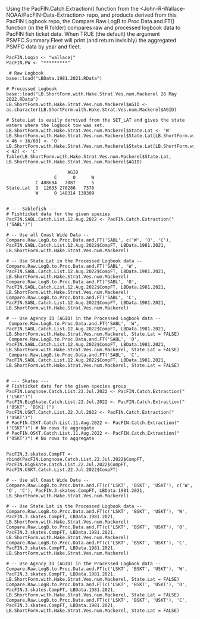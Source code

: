 Using the PacFIN.Catch.Extraction() function from the <John-R-Wallace-NOAA/PacFIN-Data-Extraction> repo, and products derived from this PacFIN Logbook repo, the Compare.Raw.LogB.to.Proc.Data.and.FT() function (in the R folder) compares raw and processed logbook data to PacFIN fish ticket data. When TRUE (the default) the argument PSMFC.Summary.Fleet will print (and return invisibly) the aggregated PSMFC data by year and fleet.


    PacFIN.Login <- "wallacej"
    PacFIN.PW <- "*********"
    
     # Raw Logbook
    base::load("LBData.1981.2021.RData")
    
    # Processed Logbook
    base::load("LB.ShortForm.with.Hake.Strat.Ves.num.Mackerel 26 May 2022.RData")
    LB.ShortForm.with.Hake.Strat.Ves.num.Mackerel$AGID <- as.character(LB.ShortForm.with.Hake.Strat.Ves.num.Mackerel$AGID)
    
    # State.Lat is easily dervived from the SET_LAT and gives the state waters where the logbook tow was set.
    LB.ShortForm.with.Hake.Strat.Ves.num.Mackerel$State.Lat <- 'W'
    LB.ShortForm.with.Hake.Strat.Ves.num.Mackerel$State.Lat[LB.ShortForm.with.Hake.Strat.Ves.num.Mackerel$SET_LAT < 46 + 16/60] <- 'O'
    LB.ShortForm.with.Hake.Strat.Ves.num.Mackerel$State.Lat[LB.ShortForm.with.Hake.Strat.Ves.num.Mackerel$SET_LAT < 42] <- 'C'
    Table(LB.ShortForm.with.Hake.Strat.Ves.num.Mackerel$State.Lat, LB.ShortForm.with.Hake.Strat.Ves.num.Mackerel$AGID)
          
                           AGID
                      C      O      W
               C 488694   7087      5
    State.Lat  O  12633 270286   7378
               W      0 148314 138309
      
            
    # --- Sablefish ---
    # Fishticket data for the given species
    PacFIN.SABL.Catch.List.12.Aug.2022 <- PacFIN.Catch.Extraction("('SABL')")
    
    # -- Use all Coast Wide Data --
    Compare.Raw.LogB.to.Proc.Data.and.FT('SABL', c('W', 'O', 'C'), PacFIN.SABL.Catch.List.12.Aug.2022$CompFT, LBData.1981.2021, LB.ShortForm.with.Hake.Strat.Ves.num.Mackerel)
    
    # -- Use State.Lat in the Processed Logbook data --
    Compare.Raw.LogB.to.Proc.Data.and.FT('SABL', 'W', PacFIN.SABL.Catch.List.12.Aug.2022$CompFT, LBData.1981.2021, LB.ShortForm.with.Hake.Strat.Ves.num.Mackerel)
    Compare.Raw.LogB.to.Proc.Data.and.FT('SABL', 'O', PacFIN.SABL.Catch.List.12.Aug.2022$CompFT, LBData.1981.2021, LB.ShortForm.with.Hake.Strat.Ves.num.Mackerel)
    Compare.Raw.LogB.to.Proc.Data.and.FT('SABL', 'C', PacFIN.SABL.Catch.List.12.Aug.2022$CompFT, LBData.1981.2021, LB.ShortForm.with.Hake.Strat.Ves.num.Mackerel)

    # -- Use Agency ID (AGID) in the Processed Logbook data --
     Compare.Raw.LogB.to.Proc.Data.and.FT('SABL', 'W', PacFIN.SABL.Catch.List.12.Aug.2022$CompFT, LBData.1981.2021, LB.ShortForm.with.Hake.Strat.Ves.num.Mackerel, State.Lat = FALSE)
     Compare.Raw.LogB.to.Proc.Data.and.FT('SABL', 'O', PacFIN.SABL.Catch.List.12.Aug.2022$CompFT, LBData.1981.2021, LB.ShortForm.with.Hake.Strat.Ves.num.Mackerel, State.Lat = FALSE)
     Compare.Raw.LogB.to.Proc.Data.and.FT('SABL', 'C', PacFIN.SABL.Catch.List.12.Aug.2022$CompFT, LBData.1981.2021, LB.ShortForm.with.Hake.Strat.Ves.num.Mackerel, State.Lat = FALSE)


    # --- Skates ---
    # Fishticket data for the given species group
    PacFIN.Longnose.Catch.List.22.Jul.2022 <- PacFIN.Catch.Extraction("('LSKT')")
    PacFIN.BigSkate.Catch.List.22.Jul.2022 <- PacFIN.Catch.Extraction("('BSKT', 'BSK1')")
    PacFIN.USKT.Catch.List.22.Jul.2022 <- PacFIN.Catch.Extraction("('USKT')")
    # PacFIN.CSKT.Catch.List.11.Aug.2022 <- PacFIN.Catch.Extraction("('CSKT')") # No rows to aggregate
    # PacFIN.OSKT.Catch.List.11.Aug.2022 <- PacFIN.Catch.Extraction("('OSKT')") # No rows to aggregate
       
     
    PacFIN.3.skates.CompFT <- rbind(PacFIN.Longnose.Catch.List.22.Jul.2022$CompFT, PacFIN.BigSkate.Catch.List.22.Jul.2022$CompFT, PacFIN.USKT.Catch.List.22.Jul.2022$CompFT)
     
    # -- Use all Coast Wide Data --  
    Compare.Raw.LogB.to.Proc.Data.and.FT(c('LSKT', 'BSKT', 'USKT'), c('W', 'O', 'C'), PacFIN.3.skates.CompFT, LBData.1981.2021, LB.ShortForm.with.Hake.Strat.Ves.num.Mackerel)
     
    # -- Use State.Lat in the Processed Logbook data --
    Compare.Raw.LogB.to.Proc.Data.and.FT(c('LSKT', 'BSKT', 'USKT'), 'W', PacFIN.3.skates.CompFT, LBData.1981.2021, LB.ShortForm.with.Hake.Strat.Ves.num.Mackerel)
    Compare.Raw.LogB.to.Proc.Data.and.FT(c('LSKT', 'BSKT', 'USKT'), 'O', PacFIN.3.skates.CompFT, LBData.1981.2021, LB.ShortForm.with.Hake.Strat.Ves.num.Mackerel)
    Compare.Raw.LogB.to.Proc.Data.and.FT(c('LSKT', 'BSKT', 'USKT'), 'C', PacFIN.3.skates.CompFT, LBData.1981.2021, LB.ShortForm.with.Hake.Strat.Ves.num.Mackerel)
  
    # -- Use Agency ID (AGID) in the Processed Logbook data --
    Compare.Raw.LogB.to.Proc.Data.and.FT(c('LSKT', 'BSKT', 'USKT'), 'W', PacFIN.3.skates.CompFT, LBData.1981.2021, LB.ShortForm.with.Hake.Strat.Ves.num.Mackerel, State.Lat = FALSE)
    Compare.Raw.LogB.to.Proc.Data.and.FT(c('LSKT', 'BSKT', 'USKT'), 'O', PacFIN.3.skates.CompFT, LBData.1981.2021, LB.ShortForm.with.Hake.Strat.Ves.num.Mackerel, State.Lat = FALSE)
    Compare.Raw.LogB.to.Proc.Data.and.FT(c('LSKT', 'BSKT', 'USKT'), 'C', PacFIN.3.skates.CompFT, LBData.1981.2021, LB.ShortForm.with.Hake.Strat.Ves.num.Mackerel, State.Lat = FALSE)
    
 
